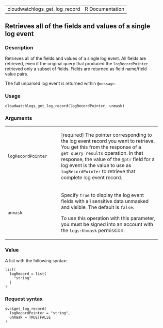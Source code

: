 <table style="width: 100%;">
<tbody>
<tr class="odd">
<td>cloudwatchlogs_get_log_record</td>
<td style="text-align: right;">R Documentation</td>
</tr>
</tbody>
</table>

## Retrieves all of the fields and values of a single log event

### Description

Retrieves all of the fields and values of a single log event. All fields
are retrieved, even if the original query that produced the
`logRecordPointer` retrieved only a subset of fields. Fields are
returned as field name/field value pairs.

The full unparsed log event is returned within `⁠@message⁠`.

### Usage

    cloudwatchlogs_get_log_record(logRecordPointer, unmask)

### Arguments

<table>
<colgroup>
<col style="width: 35%" />
<col style="width: 65%" />
</colgroup>
<tbody>
<tr class="odd">
<td><code
id="cloudwatchlogs_get_log_record_:_logRecordPointer">logRecordPointer</code></td>
<td><p>[required] The pointer corresponding to the log event record you
want to retrieve. You get this from the response of a
<code>get_query_results</code> operation. In that response, the value of
the <code style="white-space: pre;">⁠@ptr⁠</code> field for a log event is
the value to use as <code>logRecordPointer</code> to retrieve that
complete log event record.</p></td>
</tr>
<tr class="even">
<td><code id="cloudwatchlogs_get_log_record_:_unmask">unmask</code></td>
<td><p>Specify <code>true</code> to display the log event fields with
all sensitive data unmasked and visible. The default is
<code>false</code>.</p>
<p>To use this operation with this parameter, you must be signed into an
account with the <code>logs:Unmask</code> permission.</p></td>
</tr>
</tbody>
</table>

### Value

A list with the following syntax:

    list(
      logRecord = list(
        "string"
      )
    )

### Request syntax

    svc$get_log_record(
      logRecordPointer = "string",
      unmask = TRUE|FALSE
    )
